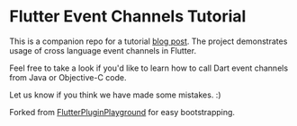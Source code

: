 # Flutter Event Channels Tutorial

This is a companion repo for a tutorial [blog post](https://blog.testfairy.com/listeners-with-eventchannel-in-flutter/). The project demonstrates usage of cross language event channels in Flutter. 

Feel free to take a look if you'd like to learn how to call Dart event channels from Java or Objective-C code.

Let us know if you think we have made some mistakes. :)

Forked from [FlutterPluginPlayground](https://github.com/testfairy-blog/FlutterPluginPlayground) for easy bootstrapping.
